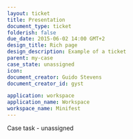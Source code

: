 ```yaml
---
layout: ticket
title: Presentation
document_type: ticket
folderish: false
due_date: 2015-06-02 14:00 GMT+2
design_title: Rich page
design_description: Example of a ticket
parent: my-case
case_state: unassigned
icon:
document_creator: Guido Stevens
document_creator_id: gyst

application: workspace
application_name: Workspace
workspace_name: Minifest
---
```


Case task - unassigned
